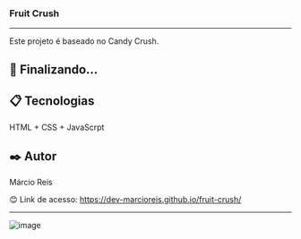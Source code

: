 ### Fruit Crush

---

Este projeto é baseado no Candy Crush.

## 🚀 Finalizando...

## 📋 Tecnologias
HTML + CSS + JavaScrpt

## ✒️ Autor
Márcio Reis

😊 Link de acesso: https://dev-marcioreis.github.io/fruit-crush/

---
![image](https://user-images.githubusercontent.com/122680054/232103691-6fe13404-bdf8-469e-b20a-1475df055f80.png)

